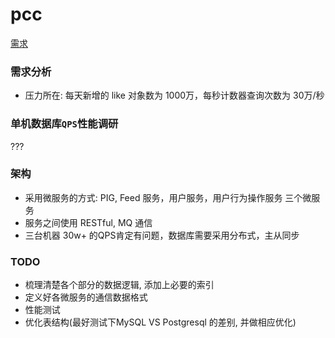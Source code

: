 # pcc

[需求](https://github.com/archnotes/9courses/tree/master/PCC)

### 需求分析
* 压力所在: 每天新增的 like 对象数为 1000万，每秒计数器查询次数为 30万/秒


### 单机数据库`QPS`性能调研
???


### 架构
* 采用微服务的方式: PIG, Feed 服务，用户服务，用户行为操作服务 三个微服务
* 服务之间使用 RESTful, MQ 通信
* 三台机器 30w+ 的QPS肯定有问题，数据库需要采用分布式，主从同步

### TODO
* 梳理清楚各个部分的数据逻辑, 添加上必要的索引
* 定义好各微服务的通信数据格式
* 性能测试
* 优化表结构(最好测试下MySQL VS Postgresql 的差别, 并做相应优化)
